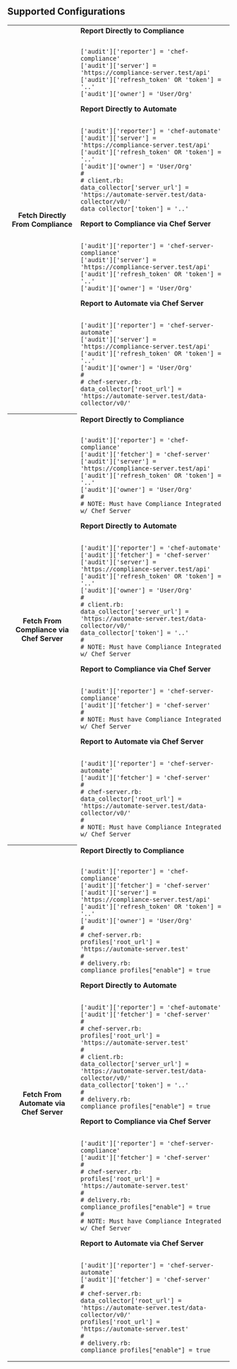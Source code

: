 ## Supported Configurations
<table>
<tr>
  <th>Fetch Directly From Compliance</th>
  <td><b>Report Directly to Compliance</b>
<pre lang="ruby"><code>
['audit']['reporter'] = 'chef-compliance'
['audit']['server'] = 'https://compliance-server.test/api'
['audit']['refresh_token' OR 'token'] = '..'
['audit']['owner'] = 'User/Org'
</code></pre>
<p><b>Report Directly to Automate</b>
<pre lang="ruby"><code>
['audit']['reporter'] = 'chef-automate'
['audit']['server'] = 'https://compliance-server.test/api'
['audit']['refresh_token' OR 'token'] = '..'
['audit']['owner'] = 'User/Org'
&#35;
&#35; client.rb:
data_collector['server_url'] = 'https://automate-server.test/data-collector/v0/'
data_collector['token'] = '..'
</code></pre>
<p><b>Report to Compliance via Chef Server</b>
<pre lang="ruby"><code>
['audit']['reporter'] = 'chef-server-compliance'
['audit']['server'] = 'https://compliance-server.test/api'
['audit']['refresh_token' OR 'token'] = '..'
['audit']['owner'] = 'User/Org'
</code></pre>
<p><b>Report to Automate via Chef Server</b>
<pre lang="ruby"><code>
['audit']['reporter'] = 'chef-server-automate'
['audit']['server'] = 'https://compliance-server.test/api'
['audit']['refresh_token' OR 'token'] = '..'
['audit']['owner'] = 'User/Org'
&#35;
&#35; chef-server.rb:
data_collector['root_url'] = 'https://automate-server.test/data-collector/v0/'
</code></pre>
  </td>
</tr>
<tr>
  <th>Fetch From Compliance via Chef Server</th>
  <td><b>Report Directly to Compliance</b>
<pre lang="ruby"><code>
['audit']['reporter'] = 'chef-compliance'
['audit']['fetcher'] = 'chef-server'
['audit']['server'] = 'https://compliance-server.test/api'
['audit']['refresh_token' OR 'token'] = '..'
['audit']['owner'] = 'User/Org'
&#35;
&#35; NOTE: Must have Compliance Integrated w/ Chef Server
</code></pre>
<p><b>Report Directly to Automate</b>
<pre lang="ruby"><code>
['audit']['reporter'] = 'chef-automate'
['audit']['fetcher'] = 'chef-server'
['audit']['server'] = 'https://compliance-server.test/api'
['audit']['refresh_token' OR 'token'] = '..'
['audit']['owner'] = 'User/Org'
&#35;
&#35; client.rb:
data_collector['server_url'] = 'https://automate-server.test/data-collector/v0/'
data_collector['token'] = '..'
&#35;
&#35; NOTE: Must have Compliance Integrated w/ Chef Server
</code></pre>
<p><b>Report to Compliance via Chef Server</b>
<pre lang="ruby"><code>
['audit']['reporter'] = 'chef-server-compliance'
['audit']['fetcher'] = 'chef-server'
&#35;
&#35; NOTE: Must have Compliance Integrated w/ Chef Server
</code></pre>
<p><b>Report to Automate via Chef Server</b>
<pre lang="ruby"><code>
['audit']['reporter'] = 'chef-server-automate'
['audit']['fetcher'] = 'chef-server'
&#35;
&#35; chef-server.rb:
data_collector['root_url'] = 'https://automate-server.test/data-collector/v0/'
&#35;
&#35; NOTE: Must have Compliance Integrated w/ Chef Server
</code></pre>
  </td>
</tr>
<tr>
  <th>Fetch From Automate via Chef Server</th>
  <td><b>Report Directly to Compliance</b>
<pre lang="ruby"><code>
['audit']['reporter'] = 'chef-compliance'
['audit']['fetcher'] = 'chef-server'
['audit']['server'] = 'https://compliance-server.test/api'
['audit']['refresh_token' OR 'token'] = '..'
['audit']['owner'] = 'User/Org'
&#35;
&#35; chef-server.rb:
profiles['root_url'] = 'https://automate-server.test'
&#35;
&#35; delivery.rb:
compliance_profiles["enable"] = true
</code></pre>
<p><b>Report Directly to Automate</b>
<pre lang="ruby"><code>
['audit']['reporter'] = 'chef-automate'
['audit']['fetcher'] = 'chef-server'
&#35;
&#35; chef-server.rb:
profiles['root_url'] = 'https://automate-server.test'
&#35;
&#35; client.rb:
data_collector['server_url'] = 'https://automate-server.test/data-collector/v0/'
data_collector['token'] = '..'
&#35;
&#35; delivery.rb:
compliance_profiles["enable"] = true
</code></pre>
<p><b>Report to Compliance via Chef Server</b>
<pre lang="ruby"><code>
['audit']['reporter'] = 'chef-server-compliance'
['audit']['fetcher'] = 'chef-server'
&#35;
&#35; chef-server.rb:
profiles['root_url'] = 'https://automate-server.test'
&#35;
&#35; delivery.rb:
compliance_profiles["enable"] = true
&#35;
&#35; NOTE: Must have Compliance Integrated w/ Chef Server
</code></pre>
<p><b>Report to Automate via Chef Server</b>
<pre lang="ruby"><code>
['audit']['reporter'] = 'chef-server-automate'
['audit']['fetcher'] = 'chef-server'
&#35;
&#35; chef-server.rb:
data_collector['root_url'] = 'https://automate-server.test/data-collector/v0/'
profiles['root_url'] = 'https://automate-server.test'
&#35;
&#35; delivery.rb:
compliance_profiles["enable"] = true
</code></pre>
  </td>
</tr>
</table>
